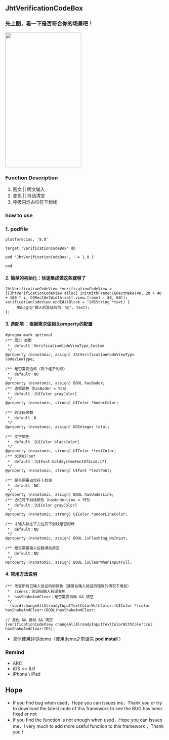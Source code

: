 ## JhtVerificationCodeBox


### 先上图，看一下是否符合你的场景吧！
<img src="https://raw.githubusercontent.com/jinht/VerificationCodeBox/master/ReadMEImages/Gif/VerificationCodeView.gif" width=240 height=426 />


### Function Description
1. 密文 || 明文输入
2. 变色 || 抖动清空
3. 呼吸闪烁占位符下划线
     
     
### how to use
### 1. podfile 
```oc
platform:ios, '8.0'

target 'VerificationCodeBox' do

pod 'JhtVerificationCodeBox', '~> 1.0.1'
        
end
```



#### 2. 简单的初始化：快速集成做这些就够了
```oc
JhtVerificationCodeView *verificationCodeView = [[JhtVerificationCodeView alloc] initWithFrame:CGRectMake(40, 20 + 40 + 100 * i, CGRectGetWidth(self.view.frame) - 80, 60)];
verificationCodeView.endEditBlcok = ^(NSString *text) {
     NSLog(@"输入的验证码为：%@", text);
};
```


#### 3. 选配项 ：根据需求做相关property的配置
```oc
#pragma mark optional
/** 展示 类型
 *  default：VerificationCodeViewType_Custom
 */
@property (nonatomic, assign) JhtVerificationCodeViewType codeViewType;

/** 是否需要边框（每个格子的框）
 *  default：NO
 */
@property (nonatomic, assign) BOOL hasBoder;
/** 边框颜色（hasBoder = YES）
 *  default：[UIColor grayColor]
 */
@property (nonatomic, strong) UIColor *boderColor;

/** 验证码总数
 *  default：6
 */
@property (nonatomic, assign) NSInteger total;

/** 文字颜色
 *  default：[UIColor blackColor]
 */
@property (nonatomic, strong) UIColor *textColor;
/** 文字UIFont
 *  default：[UIFont boldSystemFontOfSize:17]
 */
@property (nonatomic, strong) UIFont *textFont;

/** 是否需要占位符下划线 
 *  default：NO
 */
@property (nonatomic, assign) BOOL hasUnderLine;
/** 占位符下划线颜色（hasUnderLine = YES）
 *  default：[UIColor grayColor]
 */
@property (nonatomic, strong) UIColor *underLineColor;

/** 未输入状态下占位符下划线是否闪烁
 *  default：NO
 */
@property (nonatomic, assign) BOOL isFlashing_NoInput;

/** 是否需要输入位数满后清空
 *  default：NO
 */
@property (nonatomic, assign) BOOL isClearWhenInputFull;
```


#### 4. 常用方法说明
```oc
/** 改变所有已输入验证码的颜色（通常在输入验证码错误的情况下用到）
 *  scenes：验证码输入有误变色
 *  hasShakeAndClear：是否需要抖动 && 清空
 */
- (void)changeAllAlreadyInputTextColorWithColor:(UIColor *)color hasShakeAndClear:(BOOL)hasShakeAndClear;

// 变色 && 震动 && 清空
[verificationCodeView changeAllAlreadyInputTextColorWithColor:col hasShakeAndClear:YES];
```

* 具体使用详见demo（使用demo之前请先 **pod install** ）


### Remind
* ARC
* iOS >= 8.0
* iPhone \ iPad 


## Hope
* If you find bug when used，Hope you can Issues me，Thank you or try to download the latest code of this framework to see the BUG has been fixed or not
* If you find the function is not enough when used，Hope you can Issues me，I very much to add more useful function to this framework ，Thank you !
